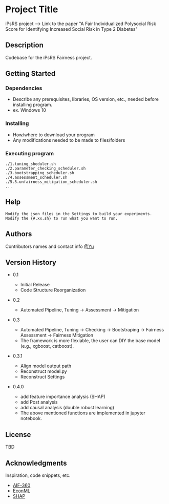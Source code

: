 # Project Title

iPsRS project --> Link to the paper "A Fair Individualized Polysocial Risk Score for Identifying Increased Social Risk in Type 2 Diabetes"

## Description

Codebase for the iPsRS Fairness project.

## Getting Started

### Dependencies

* Describe any prerequisites, libraries, OS version, etc., needed before installing program.
* ex. Windows 10

### Installing

* How/where to download your program
* Any modifications needed to be made to files/folders

### Executing program

```
./1.tuning_sheduler.sh
./2.parameter_checking_scheduler.sh
./3.bootstrapping_scheduler.sh
./4.assessment_scheduler.sh
./5.5.unfairness_mitigation_scheduler.sh
...
```

## Help

```
Modify the json files in the Settings to build your experiments.
Modify the {#.xx.sh} to run what you want to run.
```

## Authors

Contributors names and contact info
[@Yu](https://yuvisu.github.io/)

## Version History

* 0.1
    * Initial Release
    * Code Structure Reorganization

* 0.2
    * Automated Pipeline, Tuning -> Assessment -> Mitigation

* 0.3
    * Automated Pipeline, Tuning -> Checking -> Bootstraping -> Fairness Assessment -> Fairness Mitigation
    * The framework is more flexiable, the user can DIY the base model (e.g., xgboost, catboost).
    
* 0.3.1
    * Align model output path
    * Reconstruct model.py
    * Reconstruct Settings
    
* 0.4.0
    * add feature importance analysis (SHAP)
    * add Post analysis
    * add causal analysis (double robust learning)
    * The above mentioned functions are implemented in jupyter notebook.
    
## License

TBD

## Acknowledgments

Inspiration, code snippets, etc.
* [AIF-360](https://github.com/Trusted-AI/AIF360)
* [EconML](https://econml.azurewebsites.net/)
* [SHAP](https://shap.readthedocs.io/en/latest/)